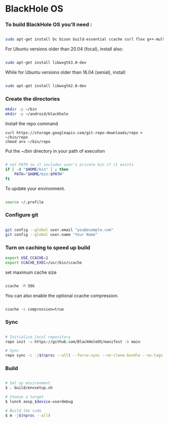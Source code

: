# BlackHole OS #

### To build BlackHole OS you’ll  need : ###

```bash

sudo apt-get install bc bison build-essential ccache curl flex g++-multilib gcc-multilib git gnupg gperf imagemagick lib32ncurses5-dev lib32readline-dev lib32z1-dev liblz4-tool libncurses5 libncurses5-dev libsdl1.2-dev libssl-dev libxml2 libxml2-utils lzop pngcrush rsync schedtool squashfs-tools xsltproc zip zlib1g-dev maven adb fastboot ccache repo --fix-missing

```

For Ubuntu versions older than 20.04 (focal), install also:

```bash

sudo apt-get install libwxgtk3.0-dev

```

While for Ubuntu versions older than 16.04 (xenial), install:
```bash

sudo apt-get install libwxgtk2.8-dev

```

### Create the directories ###
```bash
mkdir -p ~/bin
mkdir -p ~/android/blackhole
```
Install the repo command
```bass
curl https://storage.googleapis.com/git-repo-downloads/repo > ~/bin/repo
chmod a+x ~/bin/repo

```
Put the ~/bin directory in your path of execution
```bash

# set PATH so it includes user's private bin if it exists
if [ -d "$HOME/bin" ] ; then
    PATH="$HOME/bin:$PATH"
fi

```
To update your environment.

```bash

source ~/.profile 

```

### Configure git ###

```bash

git config --global user.email "you@example.com"
git config --global user.name "Your Name"

```

### Turn on caching to speed up build ###

```bash
export USE_CCACHE=1
export CCACHE_EXEC=/usr/bin/ccache

```
set maximum cache size
```bash

ccache -M 50G

```

You can also enable the optional ccache compression.
```bash

ccache -o compression=true

```

### Sync ###

```bash

# Initialize local repository
repo init -u https://github.com/BlackHoleOS/manifest -b main

# Sync
repo sync -c -j$(nproc --all) --force-sync --no-clone-bundle --no-tags
```

### Build ###

```bash

# Set up environment
$ . build/envsetup.sh

# Choose a target
$ lunch aosp_$device-userdebug

# Build the code
$ m -j$(nproc --all)
